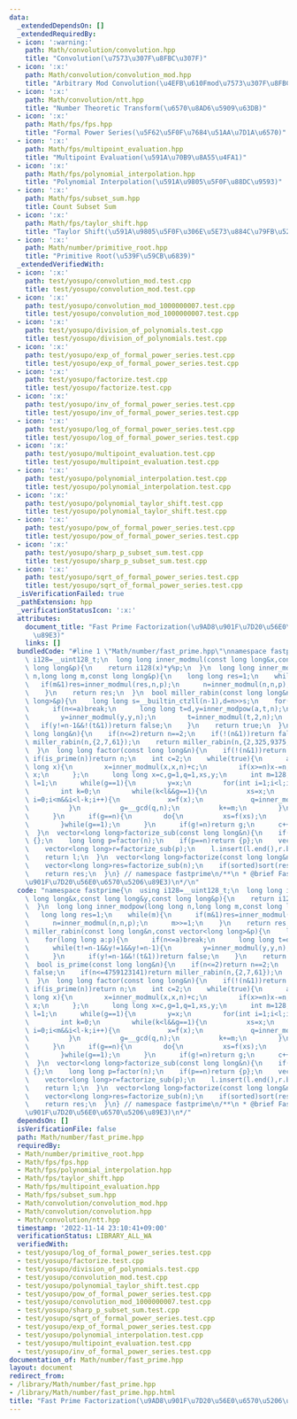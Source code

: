 ```yaml
---
data:
  _extendedDependsOn: []
  _extendedRequiredBy:
  - icon: ':warning:'
    path: Math/convolution/convolution.hpp
    title: "Convolution(\u7573\u307F\u8FBC\u307F)"
  - icon: ':x:'
    path: Math/convolution/convolution_mod.hpp
    title: "Arbitrary Mod Convolution(\u4EFB\u610Fmod\u7573\u307F\u8FBC\u307F)"
  - icon: ':x:'
    path: Math/convolution/ntt.hpp
    title: "Number Theoretic Transform(\u6570\u8AD6\u5909\u63DB)"
  - icon: ':x:'
    path: Math/fps/fps.hpp
    title: "Formal Power Series(\u5F62\u5F0F\u7684\u51AA\u7D1A\u6570)"
  - icon: ':x:'
    path: Math/fps/multipoint_evaluation.hpp
    title: "Multipoint Evaluation(\u591A\u70B9\u8A55\u4FA1)"
  - icon: ':x:'
    path: Math/fps/polynomial_interpolation.hpp
    title: "Polynomial Interpolation(\u591A\u9805\u5F0F\u88DC\u9593)"
  - icon: ':x:'
    path: Math/fps/subset_sum.hpp
    title: Count Subset Sum
  - icon: ':x:'
    path: Math/fps/taylor_shift.hpp
    title: "Taylor Shift(\u591A\u9805\u5F0F\u306E\u5E73\u884C\u79FB\u52D5)"
  - icon: ':x:'
    path: Math/number/primitive_root.hpp
    title: "Primitive Root(\u539F\u59CB\u6839)"
  _extendedVerifiedWith:
  - icon: ':x:'
    path: test/yosupo/convolution_mod.test.cpp
    title: test/yosupo/convolution_mod.test.cpp
  - icon: ':x:'
    path: test/yosupo/convolution_mod_1000000007.test.cpp
    title: test/yosupo/convolution_mod_1000000007.test.cpp
  - icon: ':x:'
    path: test/yosupo/division_of_polynomials.test.cpp
    title: test/yosupo/division_of_polynomials.test.cpp
  - icon: ':x:'
    path: test/yosupo/exp_of_formal_power_series.test.cpp
    title: test/yosupo/exp_of_formal_power_series.test.cpp
  - icon: ':x:'
    path: test/yosupo/factorize.test.cpp
    title: test/yosupo/factorize.test.cpp
  - icon: ':x:'
    path: test/yosupo/inv_of_formal_power_series.test.cpp
    title: test/yosupo/inv_of_formal_power_series.test.cpp
  - icon: ':x:'
    path: test/yosupo/log_of_formal_power_series.test.cpp
    title: test/yosupo/log_of_formal_power_series.test.cpp
  - icon: ':x:'
    path: test/yosupo/multipoint_evaluation.test.cpp
    title: test/yosupo/multipoint_evaluation.test.cpp
  - icon: ':x:'
    path: test/yosupo/polynomial_interpolation.test.cpp
    title: test/yosupo/polynomial_interpolation.test.cpp
  - icon: ':x:'
    path: test/yosupo/polynomial_taylor_shift.test.cpp
    title: test/yosupo/polynomial_taylor_shift.test.cpp
  - icon: ':x:'
    path: test/yosupo/pow_of_formal_power_series.test.cpp
    title: test/yosupo/pow_of_formal_power_series.test.cpp
  - icon: ':x:'
    path: test/yosupo/sharp_p_subset_sum.test.cpp
    title: test/yosupo/sharp_p_subset_sum.test.cpp
  - icon: ':x:'
    path: test/yosupo/sqrt_of_formal_power_series.test.cpp
    title: test/yosupo/sqrt_of_formal_power_series.test.cpp
  _isVerificationFailed: true
  _pathExtension: hpp
  _verificationStatusIcon: ':x:'
  attributes:
    document_title: "Fast Prime Factorization(\u9AD8\u901F\u7D20\u56E0\u6570\u5206\
      \u89E3)"
    links: []
  bundledCode: "#line 1 \"Math/number/fast_prime.hpp\"\nnamespace fastprime{\n  using\
    \ i128=__uint128_t;\n  long long inner_modmul(const long long&x,const long long&y,const\
    \ long long&p){\n    return i128(x)*y%p;\n  }\n  long long inner_modpow(long long\
    \ n,long long m,const long long&p){\n    long long res=1;\n    while(m){\n   \
    \   if(m&1)res=inner_modmul(res,n,p);\n      n=inner_modmul(n,n,p);\n      m>>=1;\n\
    \    }\n    return res;\n  }\n  bool miller_rabin(const long long&n,const vector<long\
    \ long>&p){\n    long long s=__builtin_ctzll(n-1),d=n>>s;\n    for(long long a:p){\n\
    \      if(n<=a)break;\n      long long t=d,y=inner_modpow(a,t,n);\n      while(t!=n-1&&y!=1&&y!=n-1){\n\
    \        y=inner_modmul(y,y,n);\n        t=inner_modmul(t,2,n);\n      }\n   \
    \   if(y!=n-1&&!(t&1))return false;\n    }\n    return true;\n  }\n  bool is_prime(const\
    \ long long&n){\n    if(n<=2)return n==2;\n    if(!(n&1))return false;\n    if(n<=4759123141)return\
    \ miller_rabin(n,{2,7,61});\n    return miller_rabin(n,{2,325,9375,28178,450775,9780504,1795265022});\n\
    \  }\n  long long factor(const long long&n){\n    if(!(n&1))return 2;\n    else\
    \ if(is_prime(n))return n;\n    int c=2;\n    while(true){\n      auto f=[&](long\
    \ long x){\n        x=inner_modmul(x,x,n)+c;\n        if(x>=n)x-=n;\n        return\
    \ x;\n      };\n      long long x=c,g=1,q=1,xs,y;\n      int m=128;\n      int\
    \ l=1;\n      while(g==1){\n        y=x;\n        for(int i=1;i<l;i++)x=f(x);\n\
    \        int k=0;\n        while(k<l&&g==1){\n          xs=x;\n          for(int\
    \ i=0;i<m&&i<l-k;i++){\n            x=f(x);\n            q=inner_modmul(q,llabs(y-x),n);\n\
    \          }\n          g=__gcd(q,n);\n          k+=m;\n        }\n        l*=2;\n\
    \      }\n      if(g==n){\n        do{\n          xs=f(xs);\n          g=__gcd(llabs(xs-y),n);\n\
    \        }while(g==1);\n      }\n      if(g!=n)return g;\n      c++;\n    }\n\
    \  }\n  vector<long long>factorize_sub(const long long&n){\n    if(n==1)return\
    \ {};\n    long long p=factor(n);\n    if(p==n)return {p};\n    vector<long long>l=factorize_sub(n/p);\n\
    \    vector<long long>r=factorize_sub(p);\n    l.insert(l.end(),r.begin(),r.end());\n\
    \    return l;\n  }\n  vector<long long>factorize(const long long&n,const bool&sorted=true){\n\
    \    vector<long long>res=factorize_sub(n);\n    if(sorted)sort(res.begin(),res.end());\n\
    \    return res;\n  }\n} // namespace fastprime\n/**\n * @brief Fast Prime Factorization(\u9AD8\
    \u901F\u7D20\u56E0\u6570\u5206\u89E3)\n*/\n"
  code: "namespace fastprime{\n  using i128=__uint128_t;\n  long long inner_modmul(const\
    \ long long&x,const long long&y,const long long&p){\n    return i128(x)*y%p;\n\
    \  }\n  long long inner_modpow(long long n,long long m,const long long&p){\n \
    \   long long res=1;\n    while(m){\n      if(m&1)res=inner_modmul(res,n,p);\n\
    \      n=inner_modmul(n,n,p);\n      m>>=1;\n    }\n    return res;\n  }\n  bool\
    \ miller_rabin(const long long&n,const vector<long long>&p){\n    long long s=__builtin_ctzll(n-1),d=n>>s;\n\
    \    for(long long a:p){\n      if(n<=a)break;\n      long long t=d,y=inner_modpow(a,t,n);\n\
    \      while(t!=n-1&&y!=1&&y!=n-1){\n        y=inner_modmul(y,y,n);\n        t=inner_modmul(t,2,n);\n\
    \      }\n      if(y!=n-1&&!(t&1))return false;\n    }\n    return true;\n  }\n\
    \  bool is_prime(const long long&n){\n    if(n<=2)return n==2;\n    if(!(n&1))return\
    \ false;\n    if(n<=4759123141)return miller_rabin(n,{2,7,61});\n    return miller_rabin(n,{2,325,9375,28178,450775,9780504,1795265022});\n\
    \  }\n  long long factor(const long long&n){\n    if(!(n&1))return 2;\n    else\
    \ if(is_prime(n))return n;\n    int c=2;\n    while(true){\n      auto f=[&](long\
    \ long x){\n        x=inner_modmul(x,x,n)+c;\n        if(x>=n)x-=n;\n        return\
    \ x;\n      };\n      long long x=c,g=1,q=1,xs,y;\n      int m=128;\n      int\
    \ l=1;\n      while(g==1){\n        y=x;\n        for(int i=1;i<l;i++)x=f(x);\n\
    \        int k=0;\n        while(k<l&&g==1){\n          xs=x;\n          for(int\
    \ i=0;i<m&&i<l-k;i++){\n            x=f(x);\n            q=inner_modmul(q,llabs(y-x),n);\n\
    \          }\n          g=__gcd(q,n);\n          k+=m;\n        }\n        l*=2;\n\
    \      }\n      if(g==n){\n        do{\n          xs=f(xs);\n          g=__gcd(llabs(xs-y),n);\n\
    \        }while(g==1);\n      }\n      if(g!=n)return g;\n      c++;\n    }\n\
    \  }\n  vector<long long>factorize_sub(const long long&n){\n    if(n==1)return\
    \ {};\n    long long p=factor(n);\n    if(p==n)return {p};\n    vector<long long>l=factorize_sub(n/p);\n\
    \    vector<long long>r=factorize_sub(p);\n    l.insert(l.end(),r.begin(),r.end());\n\
    \    return l;\n  }\n  vector<long long>factorize(const long long&n,const bool&sorted=true){\n\
    \    vector<long long>res=factorize_sub(n);\n    if(sorted)sort(res.begin(),res.end());\n\
    \    return res;\n  }\n} // namespace fastprime\n/**\n * @brief Fast Prime Factorization(\u9AD8\
    \u901F\u7D20\u56E0\u6570\u5206\u89E3)\n*/"
  dependsOn: []
  isVerificationFile: false
  path: Math/number/fast_prime.hpp
  requiredBy:
  - Math/number/primitive_root.hpp
  - Math/fps/fps.hpp
  - Math/fps/polynomial_interpolation.hpp
  - Math/fps/taylor_shift.hpp
  - Math/fps/multipoint_evaluation.hpp
  - Math/fps/subset_sum.hpp
  - Math/convolution/convolution_mod.hpp
  - Math/convolution/convolution.hpp
  - Math/convolution/ntt.hpp
  timestamp: '2022-11-14 23:10:41+09:00'
  verificationStatus: LIBRARY_ALL_WA
  verifiedWith:
  - test/yosupo/log_of_formal_power_series.test.cpp
  - test/yosupo/factorize.test.cpp
  - test/yosupo/division_of_polynomials.test.cpp
  - test/yosupo/convolution_mod.test.cpp
  - test/yosupo/polynomial_taylor_shift.test.cpp
  - test/yosupo/pow_of_formal_power_series.test.cpp
  - test/yosupo/convolution_mod_1000000007.test.cpp
  - test/yosupo/sharp_p_subset_sum.test.cpp
  - test/yosupo/sqrt_of_formal_power_series.test.cpp
  - test/yosupo/exp_of_formal_power_series.test.cpp
  - test/yosupo/polynomial_interpolation.test.cpp
  - test/yosupo/multipoint_evaluation.test.cpp
  - test/yosupo/inv_of_formal_power_series.test.cpp
documentation_of: Math/number/fast_prime.hpp
layout: document
redirect_from:
- /library/Math/number/fast_prime.hpp
- /library/Math/number/fast_prime.hpp.html
title: "Fast Prime Factorization(\u9AD8\u901F\u7D20\u56E0\u6570\u5206\u89E3)"
---
```

